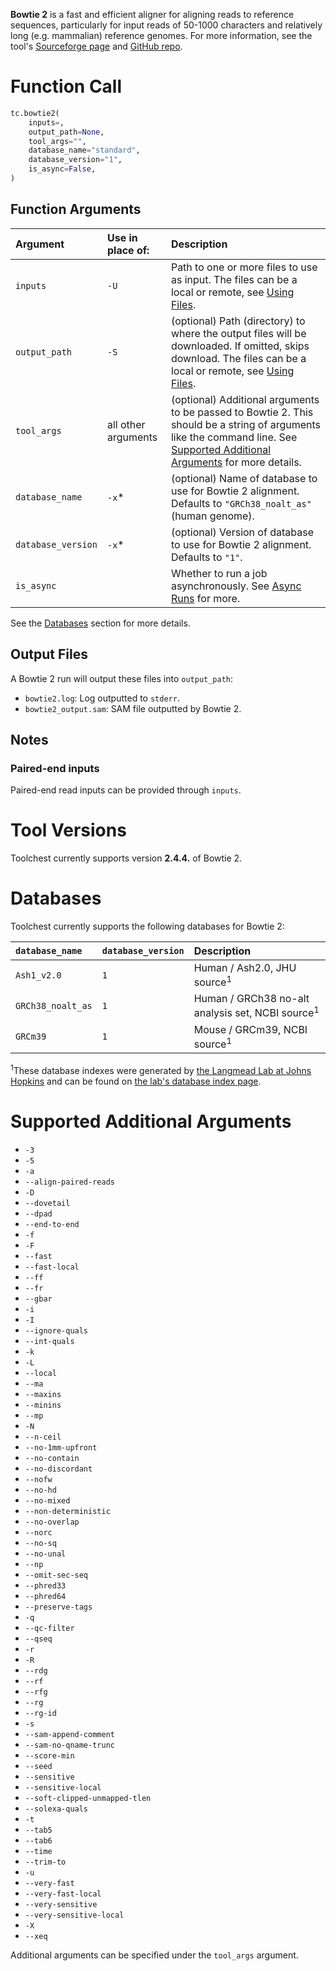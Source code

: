 **Bowtie 2** is a fast and efficient aligner for aligning reads to reference sequences, particularly for input reads of 50-1000 characters and relatively long (e.g. mammalian) reference genomes. For more information, see the tool's [Sourceforge page](http://bowtie-bio.sourceforge.net/bowtie2/index.shtml) and [GitHub repo](https://github.com/BenLangmead/bowtie2).

Function Call
=============

```python
tc.bowtie2(
  	inputs=,
  	output_path=None,
  	tool_args="",
  	database_name="standard",
  	database_version="1",
  	is_async=False,
)
```

Function Arguments
------------------

| Argument           | Use in place of:    | Description                                                                                                                                                                                                                                              |
| :----------------- | :------------------ | :------------------------------------------------------------------------------------------------------------------------------------------------------------------------------------------------------------------------------------------------------- |
| `inputs`           | `-U`                | Path to one or more files to use as input. The files can be a local or remote, see [Using Files](../../getting-started/using-files.md).                                                                                          |
| `output_path`      | `-S`                | (optional) Path (directory) to where the output files will be downloaded. If omitted, skips download. The files can be a local or remote, see [Using Files](../../getting-started/using-files.md).                               |
| `tool_args`        | all other arguments | (optional) Additional arguments to be passed to Bowtie 2. This should be a string of arguments like the command line. See [Supported Additional Arguments](#supported-additional-arguments) for more details. |
| `database_name`    | `-x`\*              | (optional) Name of database to use for Bowtie 2 alignment. Defaults to `"GRCh38_noalt_as"` (human genome).                                                                                                                                               |
| `database_version` | `-x`\*              | (optional) Version of database to use for Bowtie 2 alignment. Defaults to `"1"`.                                                                                                                                                                         |
| `is_async`         |                     | Whether to run a job asynchronously.  See [Async Runs](../../feature-reference/async-runs.md) for more.                                                                                                                                                                  |

See the [Databases](#databases) section for more details.

Output Files
------------

A Bowtie 2 run will output these files into  `output_path`:

- `bowtie2.log`: Log outputted to `stderr`.
- `bowtie2_output.sam`: SAM file outputted by Bowtie 2.

Notes
-----

### Paired-end inputs

Paired-end read inputs can be provided through `inputs`.

Tool Versions
=============

Toolchest currently supports version **2.4.4.** of Bowtie 2. 

Databases
=========

Toolchest currently supports the following databases for Bowtie 2:

| `database_name`   | `database_version` | Description                                                 |
| :---------------- | :----------------- | :---------------------------------------------------------- |
| `Ash1_v2.0`       | `1`                | Human / Ash2.0, JHU source<sup>1</sup>                      |
| `GRCh38_noalt_as` | `1`                | Human / GRCh38 no-alt analysis set, NCBI source<sup>1</sup> |
| `GRCm39`          | `1`                | Mouse / GRCm39, NCBI source<sup>1</sup>                     |

<sup>1</sup>These database indexes were generated by [the Langmead Lab at Johns Hopkins](https://langmead-lab.org/) and can be found on [the lab's database index page](https://benlangmead.github.io/aws-indexes/bowtie).

Supported Additional Arguments
==============================

- `-3`
- `-5`
- `-a`
- `--align-paired-reads`
- `-D`
- `--dovetail`
- `--dpad`
- `--end-to-end`
- `-f`
- `-F`
- `--fast`
- `--fast-local`
- `--ff`
- `--fr`
- `--gbar`
- `-i`
- `-I`
- `--ignore-quals`
- `--int-quals`
- `-k`
- `-L`
- `--local`
- `--ma`
- `--maxins`
- `--minins`
- `--mp`
- `-N`
- `--n-ceil`
- `--no-1mm-upfront`
- `--no-contain`
- `--no-discordant`
- `--nofw`
- `--no-hd`
- `--no-mixed`
- `--non-deterministic`
- `--no-overlap`
- `--norc`
- `--no-sq`
- `--no-unal`
- `--np`
- `--omit-sec-seq`
- `--phred33`
- `--phred64`
- `--preserve-tags`
- `-q`
- `--qc-filter`
- `--qseq`
- `-r`
- `-R`
- `--rdg`
- `--rf`
- `--rfg`
- `--rg`
- `--rg-id`
- `-s`
- `--sam-append-comment`
- `--sam-no-qname-trunc`
- `--score-min`
- `--seed`
- `--sensitive`
- `--sensitive-local`
- `--soft-clipped-unmapped-tlen`
- `--solexa-quals`
- `-t`
- `--tab5`
- `--tab6`
- `--time`
- `--trim-to`
- `-u`
- `--very-fast`
- `--very-fast-local`
- `--very-sensitive`
- `--very-sensitive-local`
- `-X`
- `--xeq`

Additional arguments can be specified under the `tool_args` argument.